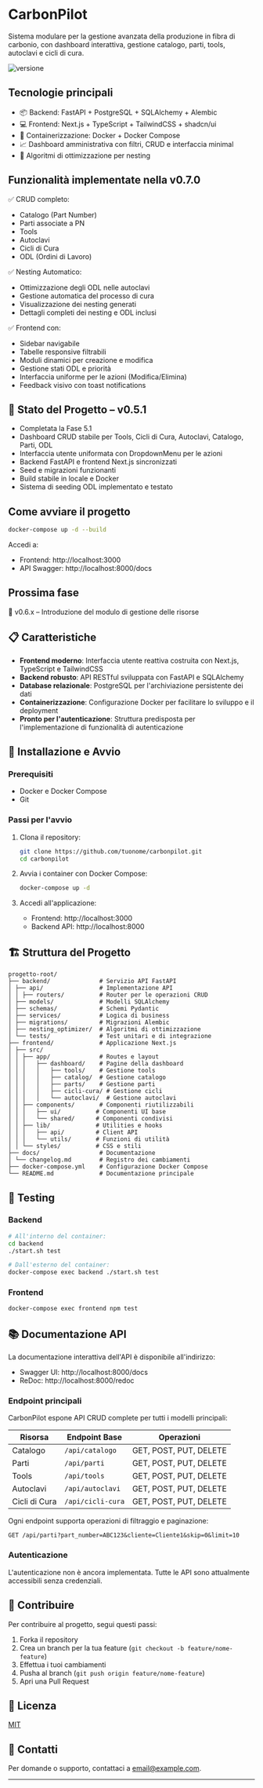 # CarbonPilot

Sistema modulare per la gestione avanzata della produzione in fibra di carbonio, con dashboard interattiva, gestione catalogo, parti, tools, autoclavi e cicli di cura.

![versione](https://img.shields.io/badge/version-0.7.0-brightgreen)

## Tecnologie principali

- 📦 Backend: FastAPI + PostgreSQL + SQLAlchemy + Alembic
- 💻 Frontend: Next.js + TypeScript + TailwindCSS + shadcn/ui
- 🐳 Containerizzazione: Docker + Docker Compose
- 📈 Dashboard amministrativa con filtri, CRUD e interfaccia minimal
- 🧠 Algoritmi di ottimizzazione per nesting

## Funzionalità implementate nella v0.7.0

✅ CRUD completo:
- Catalogo (Part Number)
- Parti associate a PN
- Tools
- Autoclavi
- Cicli di Cura
- ODL (Ordini di Lavoro)

✅ Nesting Automatico:
- Ottimizzazione degli ODL nelle autoclavi
- Gestione automatica del processo di cura
- Visualizzazione dei nesting generati
- Dettagli completi dei nesting e ODL inclusi

✅ Frontend con:
- Sidebar navigabile
- Tabelle responsive filtrabili
- Moduli dinamici per creazione e modifica
- Gestione stati ODL e priorità
- Interfaccia uniforme per le azioni (Modifica/Elimina)
- Feedback visivo con toast notifications

## 🚀 Stato del Progetto – v0.5.1
- Completata la Fase 5.1
- Dashboard CRUD stabile per Tools, Cicli di Cura, Autoclavi, Catalogo, Parti, ODL
- Interfaccia utente uniformata con DropdownMenu per le azioni
- Backend FastAPI e frontend Next.js sincronizzati
- Seed e migrazioni funzionanti
- Build stabile in locale e Docker
- Sistema di seeding ODL implementato e testato

## Come avviare il progetto

```bash
docker-compose up -d --build
```

Accedi a:
- Frontend: http://localhost:3000
- API Swagger: http://localhost:8000/docs

## Prossima fase

🚧 v0.6.x – Introduzione del modulo di gestione delle risorse

## 📋 Caratteristiche

- **Frontend moderno**: Interfaccia utente reattiva costruita con Next.js, TypeScript e TailwindCSS
- **Backend robusto**: API RESTful sviluppata con FastAPI e SQLAlchemy
- **Database relazionale**: PostgreSQL per l'archiviazione persistente dei dati
- **Containerizzazione**: Configurazione Docker per facilitare lo sviluppo e il deployment
- **Pronto per l'autenticazione**: Struttura predisposta per l'implementazione di funzionalità di autenticazione

## 🚀 Installazione e Avvio

### Prerequisiti

- Docker e Docker Compose
- Git

### Passi per l'avvio

1. Clona il repository:
   ```bash
   git clone https://github.com/tuonome/carbonpilot.git
   cd carbonpilot
   ```

2. Avvia i container con Docker Compose:
   ```bash
   docker-compose up -d
   ```

3. Accedi all'applicazione:
   - Frontend: http://localhost:3000
   - Backend API: http://localhost:8000

## 🏗️ Struttura del Progetto

```
progetto-root/
├── backend/              # Servizio API FastAPI
│ ├── api/                # Implementazione API
│ │ ├── routers/          # Router per le operazioni CRUD
│ ├── models/             # Modelli SQLAlchemy
│ ├── schemas/            # Schemi Pydantic
│ ├── services/           # Logica di business
│ ├── migrations/         # Migrazioni Alembic
│ ├── nesting_optimizer/  # Algoritmi di ottimizzazione
│ └── tests/              # Test unitari e di integrazione
├── frontend/             # Applicazione Next.js
│ ├── src/
│ │ ├── app/              # Routes e layout
│ │ │   ├── dashboard/    # Pagine della dashboard
│ │ │   │   ├── tools/    # Gestione tools
│ │ │   │   ├── catalog/  # Gestione catalogo
│ │ │   │   ├── parts/    # Gestione parti
│ │ │   │   ├── cicli-cura/ # Gestione cicli
│ │ │   │   └── autoclavi/  # Gestione autoclavi
│ │ ├── components/       # Componenti riutilizzabili
│ │ │   ├── ui/          # Componenti UI base
│ │ │   └── shared/      # Componenti condivisi
│ │ ├── lib/             # Utilities e hooks
│ │ │   ├── api/         # Client API
│ │ │   └── utils/       # Funzioni di utilità
│ │ └── styles/          # CSS e stili
├── docs/                 # Documentazione
│ └── changelog.md        # Registro dei cambiamenti
├── docker-compose.yml    # Configurazione Docker Compose
└── README.md             # Documentazione principale
```

## 🧪 Testing

### Backend

```bash
# All'interno del container:
cd backend
./start.sh test

# Dall'esterno del container:
docker-compose exec backend ./start.sh test
```

### Frontend

```bash
docker-compose exec frontend npm test
```

## 📚 Documentazione API

La documentazione interattiva dell'API è disponibile all'indirizzo:

- Swagger UI: http://localhost:8000/docs
- ReDoc: http://localhost:8000/redoc

### Endpoint principali

CarbonPilot espone API CRUD complete per tutti i modelli principali:

| Risorsa | Endpoint Base | Operazioni |
|---------|--------------|------------|
| Catalogo | `/api/catalogo` | GET, POST, PUT, DELETE |
| Parti | `/api/parti` | GET, POST, PUT, DELETE |
| Tools | `/api/tools` | GET, POST, PUT, DELETE |
| Autoclavi | `/api/autoclavi` | GET, POST, PUT, DELETE |
| Cicli di Cura | `/api/cicli-cura` | GET, POST, PUT, DELETE |

Ogni endpoint supporta operazioni di filtraggio e paginazione:

```
GET /api/parti?part_number=ABC123&cliente=Cliente1&skip=0&limit=10
```

### Autenticazione

L'autenticazione non è ancora implementata. Tutte le API sono attualmente accessibili senza credenziali.

## 🤝 Contribuire

Per contribuire al progetto, segui questi passi:

1. Forka il repository
2. Crea un branch per la tua feature (`git checkout -b feature/nome-feature`)
3. Effettua i tuoi cambiamenti
4. Pusha al branch (`git push origin feature/nome-feature`)
5. Apri una Pull Request

## 📄 Licenza

[MIT](LICENSE)

## 📧 Contatti

Per domande o supporto, contattaci a [email@example.com](mailto:email@example.com).

---